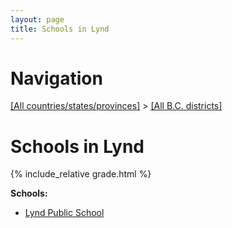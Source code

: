 ```yaml
---
layout: page
title: Schools in Lynd
---
```

# Navigation

[[All countries/states/provinces]](../..) > [[All B.C. districts]](..)

# Schools in Lynd

{% include_relative grade.html %}

**Schools:**

- [Lynd Public School](Lynd_Public_School.md)
